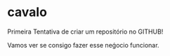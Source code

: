 cavalo
======

Primeira Tentativa de criar um repositório no GITHUB!

Vamos ver se consigo fazer esse neǵocio funcionar.
